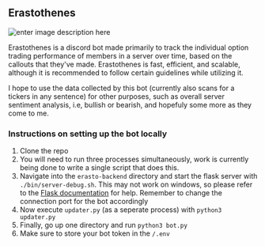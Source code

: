 ## Erastothenes

![enter image description here](https://imgur.com/MEQ4Ysz.png)

Erastothenes is a discord bot made primarily to track the individual option trading performance of members in a server over time, based on the callouts that they've made. Erastothenes is fast, efficient, and scalable, although it is recommended to follow certain guidelines while utilizing it.

I hope to use the data collected by this bot (currently also scans for a tickers in any sentence) for other purposes, such as overall server sentiment analysis, i.e, bullish or bearish, and hopefuly some more as they come to me.

### Instructions on setting up the bot locally

1.  Clone the repo
2.  You will need to run three processes simultaneously, work is currently being done to write a single script that does this.
3.  Navigate into the `erasto-backend` directory and start the flask server with `./bin/server-debug.sh`. This may not work on windows, so please refer to the [Flask documentation](https://flask.palletsprojects.com/en/1.1.x/quickstart/) for help. Remember to change the connection port for the bot accordingly
4.  Now execute `updater.py` (as a seperate process) with `python3 updater.py`
5.  Finally, go up one directory and run `python3 bot.py`
6.  Make sure to store your bot token in the `/.env`
